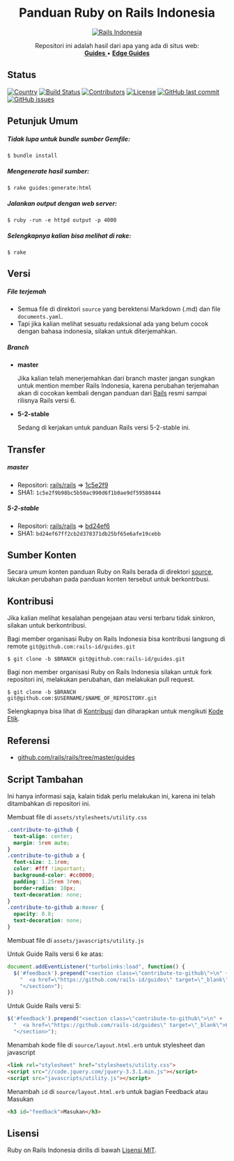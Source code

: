 <h1 align="center">Panduan Ruby on Rails Indonesia</h1>

<p align="center">
  <a href="http://guides.rails.id">
    <img src="https://user-images.githubusercontent.com/3952281/52688710-1c66c400-2f8a-11e9-82a9-b5827bc9ccc9.png" alt="Rails Indonesia">
  </a>
</p>

<p align="center">
  Repositori ini adalah hasil dari apa yang ada di situs web:
  <br>
  <a href="http://guides.rails.id">
    <strong>Guides</strong>
  </a>
  •
  <a href="http://edgeguides.rails.id">
    <strong>Edge Guides</strong>
  </a>
</p>


## Status
[![Country](https://img.shields.io/badge/country-indonesia-blue.svg)](https://en.wikipedia.org/wiki/Indonesia)
[![Build Status](https://travis-ci.org/rails-id/guides.svg)](https://travis-ci.org/rails-id/guides)
[![Contributors](https://img.shields.io/github/contributors/rails-id/guides.svg)](https://github.com/rails-id/guides/graphs/contributors)
[![License](https://img.shields.io/github/license/rails-id/guides.svg)](LICENSE)
[![GitHub last commit](https://img.shields.io/github/last-commit/rails-id/guides.svg)](https://github.com/rails-id/guides/commits/master)
[![GitHub issues](https://img.shields.io/github/issues/rails-id/guides.svg)](https://github.com/rails-id/guides/issues)


## Petunjuk Umum
##### Tidak lupa untuk bundle sumber Gemfile:
```
$ bundle install
```

##### Mengenerate hasil sumber:
```
$ rake guides:generate:html
```

##### Jalankan output dengan web server:
```
$ ruby -run -e httpd output -p 4000
```

##### Selengkapnya kalian bisa melihat di rake:
```
$ rake
```

## Versi

##### File terjemah
- Semua file di direktori `source` yang berektensi Markdown (.md) dan file `documents.yaml`.
- Tapi jika kalian melihat sesuatu redaksional ada yang belum cocok dengan bahasa indonesia, silakan untuk diterjemahkan.

##### Branch
- **master**

	Jika kalian telah menerjemahkan dari branch master jangan sungkan untuk mention member Rails Indonesia, karena perubahan terjemahan akan di cocokan kembali dengan panduan dari [Rails](https://github.com/rails/rails/tree/master/guides) resmi sampai rilisnya Rails versi 6.

- **5-2-stable**

	Sedang di kerjakan untuk panduan Rails versi 5-2-stable ini.

## Transfer

##### master
- Repositori: [rails/rails](https://github.com/rails/rails/commits/master/guides) => [1c5e2f9](https://github.com/rails/rails/commit/1c5e2f9)
- SHA1: `1c5e2f9b98bc5b50ac990d6f1b0ae9df59580444`

##### 5-2-stable
- Repositori: [rails/rails](https://github.com/rails/rails/commits/5-2-stable/guides) => [bd24ef6](https://github.com/rails/rails/commit/bd24ef6)
- SHA1: `bd24ef67ff2cb2d378371db25bf65e6afe19cebb`

## Sumber Konten

Secara umum konten panduan Ruby on Rails berada di direktori [source](source), lakukan perubahan pada panduan konten tersebut untuk berkontrbusi.

## Kontribusi

Jika kalian melihat kesalahan pengejaan atau versi terbaru tidak sinkron, silakan untuk berkontribusi.

Bagi member organisasi Ruby on Rails Indonesia bisa kontribusi langsung di remote `git@github.com:rails-id/guides.git`

```
$ git clone -b $BRANCH git@github.com:rails-id/guides.git
```

Bagi non member organisasi Ruby on Rails Indonesia silakan untuk fork repositori ini, melakukan perubahan, dan melakukan pull request.

```
$ git clone -b $BRANCH git@github.com:$USERNAME/$NAME_OF_REPOSITORY.git
```

Selengkapnya bisa lihat di [Kontribusi](CONTRIBUTING.md) dan diharapkan untuk mengikuti [Kode Etik](CODE_OF_CONDUCT.md).

## Referensi
- [github.com/rails/rails/tree/master/guides](https://github.com/rails/rails/tree/master/guides)

## Script Tambahan

Ini hanya informasi saja, kalain tidak perlu melakukan ini, karena ini telah ditambahkan di repositori ini.

Membuat file di `assets/stylesheets/utility.css`
``` css
.contribute-to-github {
  text-align: center;
  margin: 5rem auto;
}
.contribute-to-github a {
  font-size: 1.1rem;
  color: #fff !important;
  background-color: #cc0000;
  padding: 1.25rem 3rem;
  border-radius: 10px;
  text-decoration: none;
}
.contribute-to-github a:hover {
  opacity: 0.8;
  text-decoration: none;
}
```

Membuat file di `assets/javascripts/utility.js`

  Untuk Guide Rails versi 6 ke atas:
  ``` js
  document.addEventListener("turbolinks:load", function() {
    $('#feedback').prepend("<section class=\"contribute-to-github\">\n" +
      "  <a href=\"https://github.com/rails-id/guides\" target=\"_blank\">Kontribusi panduan ini di GitHub</a>\n" +
      "</section>");
  })
  ```

  Untuk Guide Rails versi 5:
  ``` js
  $('#feedback').prepend("<section class=\"contribute-to-github\">\n" +
    "  <a href=\"https://github.com/rails-id/guides\" target=\"_blank\">Kontribusi panduan ini di GitHub</a>\n" +
    "</section>");
  ```

Menambah kode file di `source/layout.html.erb` untuk stylesheet dan javascript
``` html
<link rel="stylesheet" href="stylesheets/utility.css">
<script src="//code.jquery.com/jquery-3.3.1.min.js"></script>
<script src="javascripts/utility.js"></script>
```

Menambah `id` di `source/layout.html.erb` untuk bagian Feedback atau Masukan
``` html
<h3 id="feedback">Masukan</h3>
```

## Lisensi

Ruby on Rails Indonesia dirilis di bawah [Lisensi MIT](https://opensource.org/licenses/MIT).
